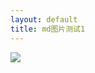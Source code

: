 ```yaml
---
layout: default
title: md图片测试1
---
```


![
]("images/zhao_pian_files/Media/20110203013/20110203013.jpg")
